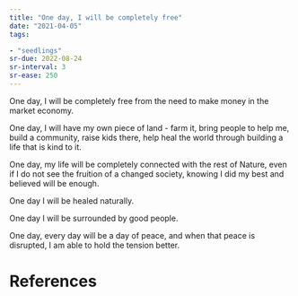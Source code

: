 ```yaml
---
title: "One day, I will be completely free"
date: "2021-04-05"
tags:

- "seedlings"
sr-due: 2022-08-24
sr-interval: 3
sr-ease: 250
---
```


One day, I will be completely free from the need to make money in the market economy.

One day, I will have my own piece of land - farm it, bring people to help me, build a community, raise kids there, help heal the world through building a life that is kind to it.

One day, my life will be completely connected with the rest of Nature, even if I do not see the fruition of a changed society, knowing I did my best and believed will be enough.

One day I will be healed naturally.

One day I will be surrounded by good people.

One day, every day will be a day of peace, and when that peace is disrupted, I am able to hold the tension better.

# References